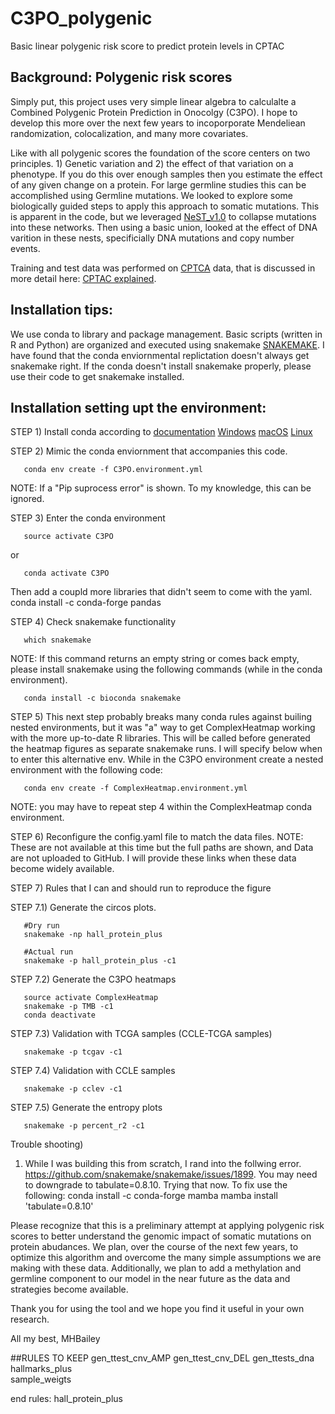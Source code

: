 # C3PO_polygenic
Basic linear polygenic risk score to predict protein levels in CPTAC


## Background: Polygenic risk scores 
Simply put, this project uses very simple linear algebra to calculalte a Combined Polygenic Protein Prediction in Onocolgy (C3PO). I hope to develop this more over the next few years to incoporporate Mendeliean randomization, colocalization, and many more covariates. 

Like with all polygenic scores the foundation of the score centers on two principles. 1) Genetic variation and 2) the effect of that variation on a phenotype. If you do this over enough samples then you estimate the effect of any given change on a protein. For large germline studies this can be accomplished using Germline mutations. We looked to explore some biologically guided steps to apply this approach to somatic mutations. This is apparent in the code, but we leveraged [NeST_v1.0](https://idekerspaper.com) to collapse mutations into these networks. Then using a basic union, looked at the effect of DNA varition in these nests, specificially DNA mutations and copy number events. 

Training and test data was performed on [CPTCA](https://cptac-data-portal.georgetown.edu/cptac/) data, that is discussed in more detail here: [CPTAC explained](https://proteomics.cancer.gov/programs/cptac). 


## Installation tips: 
We use conda to library and package management. Basic scripts (written in R and Python) are organized and executed using snakemake [SNAKEMAKE](https://snakemake.readthedocs.io/en/stable/). I have found that the conda enviornmental replictation doesn't always get snakemake right. If the conda doesn't install snakemake properly, please use their code to get snakemake installed.

## Installation setting upt the environment:
STEP 1) Install conda according to [documentation](https://conda.io/projects/conda/en/latest/user-guide/install/index.html)
  [Windows](https://conda.io/projects/conda/en/latest/user-guide/install/windows.html)
  [macOS](https://conda.io/projects/conda/en/latest/user-guide/install/macos.html)
  [Linux](https://conda.io/projects/conda/en/latest/user-guide/install/linux.html)

STEP 2) Mimic the conda enviornment that accompanies this code. 
~~~
   conda env create -f C3PO.environment.yml 
~~~
NOTE: If a "Pip suprocess error" is shown. To my knowledge, this can be ignored.

STEP 3) Enter the conda environment 
~~~
   source activate C3PO
~~~  
or
~~~
   conda activate C3PO
~~~
Then add a coupld more libraries that didn't seem to come with the yaml. 
   conda install -c conda-forge pandas


STEP 4) Check snakemake functionality 
~~~
   which snakemake
~~~
NOTE: If this command returns an empty string or comes back empty, please install snakemake using the following commands (while in the conda environment).
~~~
   conda install -c bioconda snakemake
~~~  

STEP 5) This next step probably breaks many conda rules against builing nested environments, but it was "a" way to get ComplexHeatmap working with the more up-to-date R libraries. This will be called before generated the heatmap figures as separate snakemake runs. I will specify below when to enter this alternative env. While in the C3PO environment create a nested environment with the following code: 
~~~
   conda env create -f ComplexHeatmap.environment.yml
~~~  
NOTE: you may have to repeat step 4 within the ComplexHeatmap conda environment. 

STEP 6) Reconfigure the config.yaml file to match the data files. 
NOTE: These are not available at this time but the full paths are shown, and Data are not uploaded to GitHub. I will provide these links when these data become widely available. 

STEP  7) Rules that I can and should run to reproduce the figure


STEP 7.1) Generate the circos plots.
~~~
   #Dry run
   snakemake -np hall_protein_plus 

   #Actual run
   snakemake -p hall_protein_plus -c1
~~~ 

STEP 7.2) Generate the C3PO heatmaps 
~~~
   source activate ComplexHeatmap
   snakemake -p TMB -c1 
   conda deactivate 
~~~ 

STEP 7.3) Validation with TCGA samples (CCLE-TCGA samples)
~~~
   snakemake -p tcgav -c1 
~~~

STEP 7.4) Validation with CCLE samples
~~~
   snakemake -p cclev -c1 
~~~

STEP 7.5) Generate the entropy plots
~~~
   snakemake -p percent_r2 -c1 
~~~


Trouble shooting) 
1) While I was building this from scratch, I rand into the follwing error. https://github.com/snakemake/snakemake/issues/1899. You may need to downgrade to tabulate=0.8.10. Trying that now. To fix use the following: 
    conda install -c conda-forge mamba
    mamba install 'tabulate=0.8.10'

Please recognize that this is a preliminary attempt at applying polygenic risk scores to better understand the genomic impact of somatic mutations on protein abudances. We plan, over the course of the next few years, to optimize this algorithm and overcome the many simple assumptions we are making with these data. Additionally, we plan to add a methylation and germline component to our model in the near future as the data and strategies become available. 

Thank you for using the tool and we hope you find it useful in your own research. 


All my best,
MHBailey 




##RULES TO KEEP
gen_ttest_cnv_AMP
gen_ttest_cnv_DEL
gen_ttests_dna   
hallmarks_plus   
sample_weigts 

end rules: hall_protein_plus

